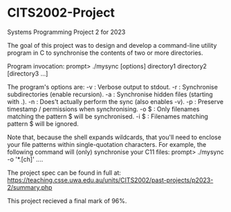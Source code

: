 # CITS2002-Project
Systems Programming Project 2 for 2023

The goal of this project was to design and develop a command-line utility program in C to synchronise the contents of two or more directories.

Program invocation:
prompt> ./mysync  [options]  directory1  directory2  [directory3  ...]

The program's options are:
-v : Verbose output to stdout.
-r : Synchronise subdirectories (enable recursion).
-a : Synchronise hidden files (starting with .).
-n : Does't actually perform the sync (also enables -v).
-p : Preserve timestamp / permissions when synchronising.
-o $ : Only filenames matching the pattern $ will be synchronised.
-i $ : Filenames matching pattern $ will be ignored.

Note that, because the shell expands wildcards, that you'll need to enclose your file patterns within single-quotation characters. For example, the following command will (only) synchronise your C11 files:
prompt> ./mysync  -o  '*.[ch]'  ....

The project spec can be found in full at: https://teaching.csse.uwa.edu.au/units/CITS2002/past-projects/p2023-2/summary.php

This project recieved a final mark of 96%.
